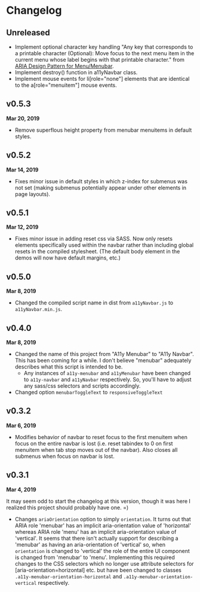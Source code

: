 # Changelog

## Unreleased

* Implement optional character key handling "Any key that corresponds to a printable character (Optional): Move focus to the next menu item in the current menu whose label begins with that printable character." from [ARIA Design Pattern for Menu/Menubar](https://www.w3.org/TR/wai-aria-practices-1.1/#menu).
* Implement destroy() function in a11yNavbar class.
* Implement mouse events for li[role="none"] elements that are identical to the a[role="menuitem"] mouse events.

## v0.5.3

**Mar 20, 2019**

* Remove superflous height property from menubar menuitems in default styles.

## v0.5.2

**Mar 14, 2019**

* Fixes minor issue in default styles in which z-index for submenus was not set (making submenus potentially appear under other elements in page layouts).

## v0.5.1

**Mar 12, 2019**

* Fixes minor issue in adding reset css via SASS. Now only resets elements specifically used within the navbar rather than including global resets in the compiled stylesheet. (The default body element in the demos will now have default margins, etc.)

## v0.5.0

**Mar 8, 2019**

* Changed the compiled script name in dist from `a11yNavbar.js` to `a11yNavbar.min.js`.

## v0.4.0

**Mar 8, 2019**

* Changed the name of this project from "A11y Menubar" to "A11y Navbar". This has been coming for a while. I don't believe "menubar" adequately describes what this script is intended to be.
    - Any instances of `a11y-menubar` and `a11yMenubar` have been changed to `a11y-navbar` and `a11yNavbar` respectively. So, you'll have to adjust any sass/css selectors and scripts accordingly.
* Changed option `menubarToggleText` to `responsiveToggleText`

## v0.3.2

**Mar 6, 2019**

* Modifies behavior of navbar to reset focus to the first menuitem when focus on the entire navbar is lost (i.e. reset tabindex to 0 on first menuitem when tab stop moves out of the navbar). Also closes all submenus when focus on navbar is lost.

## v0.3.1

**Mar 4, 2019**

It may seem odd to start the changelog at this version, though it was here I realized this project should probably have one. =)

* Changes `ariaOrientation` option to simply `orientation`. It turns out that ARIA role 'menubar' has an implicit aria-orientation value of 'horizontal' whereas ARIA role 'menu' has an implicit aria-orientation value of 'vertical'. It seems that there isn't actually support for describing a 'menubar' as having an aria-orientation of 'vertical' so, when `orientation` is changed to 'vertical' the role of the entire UI component is changed from 'menubar' to 'menu'. Implementing this required changes to the CSS selectors which no longer use attribute selectors for [aria-orientation=horizontal] etc. but have been changed to classes `.a11y-menubar-orientation-horizontal` and `.a11y-menubar-orientation-vertical` respectively.
